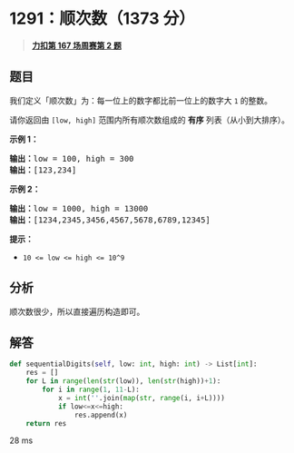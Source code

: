 # 1291：顺次数（1373 分）


> <u>**[力扣第 167 场周赛第 2 题](https://leetcode.cn/problems/sequential-digits/)**</u>

## 题目

<p>我们定义「顺次数」为：每一位上的数字都比前一位上的数字大 <code>1</code> 的整数。</p>

<p>请你返回由 <code>[low, high]</code> 范围内所有顺次数组成的 <strong>有序</strong> 列表（从小到大排序）。</p>



<p><strong>示例 1：</strong></p>

<pre><strong>输出：</strong>low = 100, high = 300
<strong>输出：</strong>[123,234]
</pre>

<p><strong>示例 2：</strong></p>

<pre><strong>输出：</strong>low = 1000, high = 13000
<strong>输出：</strong>[1234,2345,3456,4567,5678,6789,12345]
</pre>



<p><strong>提示：</strong></p>

<ul>
<li><code>10 &lt;= low &lt;= high &lt;= 10^9</code></li>
</ul>


## 分析

顺次数很少，所以直接遍历构造即可。

## 解答


```python
def sequentialDigits(self, low: int, high: int) -> List[int]:
	res = []
	for L in range(len(str(low)), len(str(high))+1):
		for i in range(1, 11-L):
			x = int(''.join(map(str, range(i, i+L))))
			if low<=x<=high:
				res.append(x)
	return res
```
28 ms
